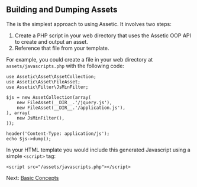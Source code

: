 Building and Dumping Assets
---------------------------

The is the simplest approach to using Assetic. It involves two steps:

 1. Create a PHP script in your web directory that uses the Assetic OOP API to
    create and output an asset.
 2. Reference that file from your template.

For example, you could create a file in your web directory at
`assets/javascripts.php` with the following code:

    use Assetic\Asset\AssetCollection;
    use Assetic\Asset\FileAsset;
    use Assetic\Filter\JsMinFilter;

    $js = new AssetCollection(array(
        new FileAsset(__DIR__.'/jquery.js'),
        new FileAsset(__DIR__.'/application.js'),
    ), array(
        new JsMinFilter(),
    ));

    header('Content-Type: application/js');
    echo $js->dump();

In your HTML template you would include this generated Javascript using a
simple `<script>` tag:

    <script src="/assets/javascripts.php"></script>

Next: [Basic Concepts](concepts.md)
